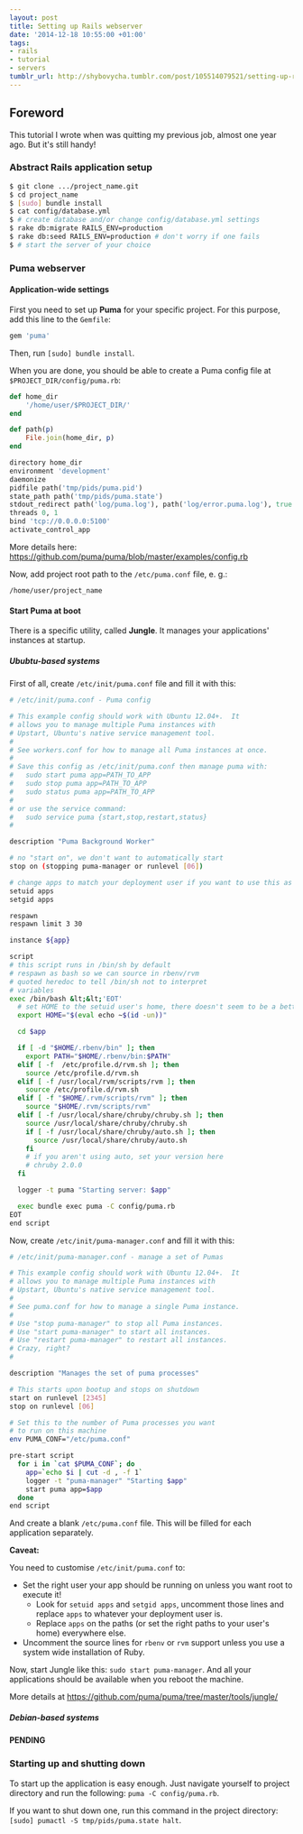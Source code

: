 ```yaml
---
layout: post
title: Setting up Rails webserver
date: '2014-12-18 10:55:00 +01:00'
tags:
- rails
- tutorial
- servers
tumblr_url: http://shybovycha.tumblr.com/post/105514079521/setting-up-rails-webserver
---
```


## Foreword

This tutorial I wrote when was quitting my previous job, almost one year ago. But it's still handy!

### Abstract Rails application setup

```bash
$ git clone .../project_name.git
$ cd project_name
$ [sudo] bundle install
$ cat config/database.yml
$ # create database and/or change config/database.yml settings
$ rake db:migrate RAILS_ENV=production
$ rake db:seed RAILS_ENV=production # don't worry if one fails
$ # start the server of your choice
```

### Puma webserver

#### Application-wide settings

First you need to set up **Puma** for your specific project. For this purpose, add this
line to the `Gemfile`:

```ruby
gem 'puma'
```

Then, run `[sudo] bundle install`.

When you are done, you should be able to create a Puma config file at `$PROJECT_DIR/config/puma.rb`:

```ruby
def home_dir
    '/home/user/$PROJECT_DIR/'
end

def path(p)
    File.join(home_dir, p)
end

directory home_dir
environment 'development'
daemonize
pidfile path('tmp/pids/puma.pid')
state_path path('tmp/pids/puma.state')
stdout_redirect path('log/puma.log'), path('log/error.puma.log'), true
threads 0, 1
bind 'tcp://0.0.0.0:5100'
activate_control_app
```

More details here: <a href="https://github.com/puma/puma/blob/master/examples/config.rb">https://github.com/puma/puma/blob/master/examples/config.rb</a>

Now, add project root path to the `/etc/puma.conf` file, e. g.:

```
/home/user/project_name
```

#### Start Puma at boot

There is a specific utility, called **Jungle**. It manages your applications' instances at startup.

##### Ububtu-based systems

First of all, create `/etc/init/puma.conf` file and fill it with this:

```bash
# /etc/init/puma.conf - Puma config

# This example config should work with Ubuntu 12.04+.  It
# allows you to manage multiple Puma instances with
# Upstart, Ubuntu's native service management tool.
#
# See workers.conf for how to manage all Puma instances at once.
#
# Save this config as /etc/init/puma.conf then manage puma with:
#   sudo start puma app=PATH_TO_APP
#   sudo stop puma app=PATH_TO_APP
#   sudo status puma app=PATH_TO_APP
#
# or use the service command:
#   sudo service puma {start,stop,restart,status}
#

description "Puma Background Worker"

# no "start on", we don't want to automatically start
stop on (stopping puma-manager or runlevel [06])

# change apps to match your deployment user if you want to use this as a less privileged user (recommended!)
setuid apps
setgid apps

respawn
respawn limit 3 30

instance ${app}

script
# this script runs in /bin/sh by default
# respawn as bash so we can source in rbenv/rvm
# quoted heredoc to tell /bin/sh not to interpret
# variables
exec /bin/bash &lt;&lt;'EOT'
  # set HOME to the setuid user's home, there doesn't seem to be a better, portable way
  export HOME="$(eval echo ~$(id -un))"

  cd $app

  if [ -d "$HOME/.rbenv/bin" ]; then
    export PATH="$HOME/.rbenv/bin:$PATH"
  elif [ -f  /etc/profile.d/rvm.sh ]; then
    source /etc/profile.d/rvm.sh
  elif [ -f /usr/local/rvm/scripts/rvm ]; then
    source /etc/profile.d/rvm.sh
  elif [ -f "$HOME/.rvm/scripts/rvm" ]; then
    source "$HOME/.rvm/scripts/rvm"
  elif [ -f /usr/local/share/chruby/chruby.sh ]; then
    source /usr/local/share/chruby/chruby.sh
    if [ -f /usr/local/share/chruby/auto.sh ]; then
      source /usr/local/share/chruby/auto.sh
    fi
    # if you aren't using auto, set your version here
    # chruby 2.0.0
  fi

  logger -t puma "Starting server: $app"

  exec bundle exec puma -C config/puma.rb
EOT
end script
```

Now, create `/etc/init/puma-manager.conf` and fill it with this:

```bash
# /etc/init/puma-manager.conf - manage a set of Pumas

# This example config should work with Ubuntu 12.04+.  It
# allows you to manage multiple Puma instances with
# Upstart, Ubuntu's native service management tool.
#
# See puma.conf for how to manage a single Puma instance.
#
# Use "stop puma-manager" to stop all Puma instances.
# Use "start puma-manager" to start all instances.
# Use "restart puma-manager" to restart all instances.
# Crazy, right?
#

description "Manages the set of puma processes"

# This starts upon bootup and stops on shutdown
start on runlevel [2345]
stop on runlevel [06]

# Set this to the number of Puma processes you want
# to run on this machine
env PUMA_CONF="/etc/puma.conf"

pre-start script
  for i in `cat $PUMA_CONF`; do
    app=`echo $i | cut -d , -f 1`
    logger -t "puma-manager" "Starting $app"
    start puma app=$app
  done
end script
```

And create a blank `/etc/puma.conf` file. This will be filled for each application separately.

**Caveat:**

You need to customise `/etc/init/puma.conf` to:

* Set the right user your app should be running on unless you want root to execute it!
  * Look for `setuid apps` and `setgid apps`, uncomment those lines and replace `apps` to whatever your deployment user is.
  * Replace `apps` on the paths (or set the right paths to your user's home) everywhere else.
* Uncomment the source lines for `rbenv` or `rvm` support unless you use a system wide installation of Ruby.

Now, start Jungle like this: `sudo start puma-manager`.
And all your applications should be available when you reboot the machine.

More details at <a href="https://github.com/puma/puma/tree/master/tools/jungle/">https://github.com/puma/puma/tree/master/tools/jungle/</a>

##### Debian-based systems

**PENDING**

### Starting up and shutting down

To start up the application is easy enough. Just navigate yourself to project directory and run the following: `puma -C config/puma.rb`.

If you want to shut down one, run this command in the project directory: `[sudo] pumactl -S tmp/pids/puma.state halt`.
